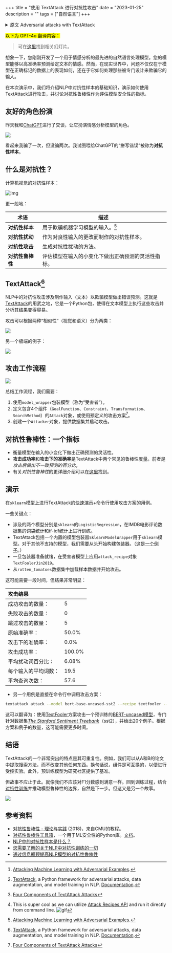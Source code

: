 +++
title = "使用 TextAttack 进行对抗性攻击"
date = "2023-01-25"
description = ""
tags = ["自然语言"]
+++

<details>

<summary>原文 Adversarial attacks with TextAttack</summary>

> A companion slides can be found [here](https://gamma.app/embed/ixlmda005wxpxfg).

Imagine you have just developed a state-of-the-art natural language processing model for sentiment analysis. Your model is able to accurately predict the sentiment of a given text with high accuracy. However, in the real world, it's not just about how well a model performs on correctly labeled data, but also how it handles inputs that have been specifically designed to fool it.

In this presentation, we will cover the basics of adversarial examples in NLP, demonstrate how to use TextAttack to perform an attack, and discuss adversarial robustness as a metric for evaluating model security.

## A friendly role-play

I had a chat with [ChatGPT](https://chat.openai.com/) yesterday and asked it to role-play as a sentiment analysis model.

![](/images/posts/adversarial-01.jpg)

Seems that I fooled it once, but not twice. The "typos" I tried to feed ChatGPT, are called **adversarial examples**.

## Adversarial what?

A computer vision adversarial example:

![img](https://textattack.readthedocs.io/en/latest/_images/pig_airliner.png)

More generally:

| Terminology                  | Description                                                                                                  |
| ---------------------------- | ------------------------------------------------------------------------------------------------------------ |
| **Adversarial example**      | An input designed to fool a machine learning model.[^1]                                                      |
| **Adversarial perturbation** | An adversarial example crafted as a change to a benign input.                                                |
| **Adversarial attack**       | A method for generating adversarial perturbations.                                                           |
| **Adversarial robustness**   | A metric for evaluating model's flexibility in making correct predictions give n small variations in inputs. |

[^1]: [Attacking Machine Learning with Adversarial Examples](https://openai.com/blog/adversarial-example-research/).

## TextAttack[^2]

[^2]: [TextAttack](https://github.com/QData/TextAttack), a Python framework for adversarial attacks, data augmentation, and model training in NLP. [Documentation](https://textattack.readthedocs.io/en/latest/).

Adversarial attacks in NLP involve crafting inputs (text) to fool a model into making incorrect predictions. This is where [TextAttack](https://github.com/QData/TextAttack) comes in, a Python package that makes it easy to perform these attacks on text-based models and analyze their results.

Attacks can be grouped into two categories, based on two 'similarities' (visual and semantical):

![](https://textattack.readthedocs.io/en/latest/_images/mr_aes.png)

Another extreme example:

![](/images/posts/adversarial-02.jpg)

## Attack workflow

![](https://github.com/QData/TextAttack/raw/master/docs/_static/imgs/overview.png)

To summarize the workflow, we need:

1. Wrap the model (called 'victim') with a `model_wrapper`.
2. Define `Attack` object with 4 components (`GoalFunction`, `Constraint`, `Transformation`, `SearchMethod`)[^3], or use pre-defined attack recipes[^4].
3. Create an `Attacker` object, feed the dataset, and initiate the attack.

[^3]: [Four Components of TextAttack Attacks](https://textattack.readthedocs.io/en/latest/1start/attacks4Components.html)
[^4]: This is super cool as we can utilize [Attack Recipes API](https://textattack.readthedocs.io/en/latest/3recipes/attack_recipes.html) and run it directly from command line. ![gif](https://camo.githubusercontent.com/ac4ed19357613a3af9073841808bd36649f1de152d724b6fc3a3c4baf63461b5/68747470733a2f2f6a786d6f2e696f2f66696c65732f7465787461747461636b2e676966)

## Adversarial robustness: a metric

- Measures the model’s flexibility in making correct predictions given small variations in inputs.
- **Attack success rate**, **Accuracy under attack** are two common robustness measures in TextAttack. The former is the *percentage of inconsistent predictions made after the attack.*
- A more detailed introduction to *adversarial robustness* can be found [here](https://adversarial-ml-tutorial.org/introduction/).

## Demo

A [quick demo](https://colab.research.google.com/drive/1T9dXwhyNjn85A1jyPJ_3nnlggItM2t14?usp=sharing) of TextAttack on `sklearn` models + the command line use case with attack recipes.

Some keynote points:

- Two models involved are `sklearn`'s `LogisticRegression` trained on bag-of-words statistics and tf-idf statistics of IMDB movie review dataset respectively.
- TextAttack includes a built-in model wrapper `SklearnModelWrapper` for `sklearn` models. For other unsupported models, we need to build the wrapper from scratch. (Here's [an example](https://textattack.readthedocs.io/en/latest/2notebook/Example_2_allennlp.html).)
- Once the wrapper is ready, apply `attack_recipe` object `TextFoolerJin2019` on the victim model.
- Load sample data from `rotten_tomatoes` dataset and start the attack.

This could take a while, but the result is pretty self-explanatory:

```
+-------------------------------+--------+
| Attack Results                |        |
+-------------------------------+--------+
| Number of successful attacks: | 5      |
| Number of failed attacks:     | 0      |
| Number of skipped attacks:    | 5      |
| Original accuracy:            | 50.0%  |
| Accuracy under attack:        | 0.0%   |
| Attack success rate:          | 100.0% |
| Average perturbed word %:     | 6.08%  |
| Average num. words per input: | 19.5   |
| Avg num queries:              | 57.6   |
+-------------------------------+--------+
```

- Another use case is to directly call attack recipes in command line:

```bash
textattack attack --model bert-base-uncased-sst2 --recipe textfooler --num-examples 20
```

This can be translated to: use [TextFooler](https://textattack.readthedocs.io/en/latest/3recipes/attack_recipes.html#textfooler-is-bert-really-robust) recipe to attack a pre-trained [BERT-uncased model](https://huggingface.co/textattack/bert-base-uncased-SST-2) specifically on the dataset [*The Stanford Sentiment Treebank*](https://huggingface.co/datasets/sst2) (sst2), and give 20 examples. Depending on the recipe and number of examples, this could take even more time.

## Outro

Something about TextAttack that is really outstanding its reproducibility. For example, we could take search methods from paper A and B, without changing anything else. In other words, the components are interchangeable for controlled experiments. Additionally, the pre-trained models have provided benchmarks for the research community.

But the story should never end here. Just like we should never feel satisfied with an F1-score. Getting back to the training procedure, incorporating the [adversarial training](https://adversarial-ml-tutorial.org/adversarial_training/) and pushing the boundary of model robustness is, naturally, the next step. But that's just another story to tell.

![](https://miro.medium.com/max/1400/0*dQNOGdJTPrkdCtUP)

## References

- [Adversarial Robustness - Theory and Practice](https://adversarial-ml-tutorial.org/) (2018), a tutorial from CMU.
- [Adversarial Robustness Toolbox](https://adversarial-robustness-toolbox.org/), a Python library for ML security. [Documentation](https://adversarial-robustness-toolbox.readthedocs.io/en/latest/).
- [What are adversarial examples in NLP?](https://towardsdatascience.com/what-are-adversarial-examples-in-nlp-f928c574478e)
- [Everything you need to know about Adversarial Training in NLP](https://medium.com/analytics-vidhya/everything-you-need-to-know-about-adversarial-training-in-nlp-b249301b6229)
- [Improving the Adversarial Robustness of NLP Models by Information Bottleneck](https://arxiv.org/abs/2206.05511)

</details>

<mark>以下为 GPT-4o 翻译内容：</mark>

> 可在[这里](https://gamma.app/embed/ixlmda005wxpxfg)找到相关幻灯片。

想象一下，您刚刚开发了一个用于情感分析的最先进的自然语言处理模型。您的模型能够以高准确率预测给定文本的情感。然而，在现实世界中，问题不仅仅在于模型在正确标记的数据上的表现如何，还在于它如何处理那些被专门设计来欺骗它的输入。

在本次演示中，我们将介绍NLP中对抗性样本的基础知识，演示如何使用TextAttack进行攻击，并讨论对抗性鲁棒性作为评估模型安全性的指标。

## 友好的角色扮演

昨天我和[ChatGPT](https://chat.openai.com/)进行了交谈，让它扮演情感分析模型的角色。

![](/images/posts/adversarial-01.jpg)

看起来我骗了一次，但没骗两次。我试图喂给ChatGPT的“拼写错误”被称为**对抗性样本**。

## 什么是对抗性？

计算机视觉的对抗性样本：

![img](https://textattack.readthedocs.io/en/latest/_images/pig_airliner.png)

更一般地：

| 术语             | 描述                                               |
| ---------------- | -------------------------------------------------- |
| **对抗性样本**   | 用于欺骗机器学习模型的输入。[^1]                   |
| **对抗性扰动**   | 作为对良性输入的更改而制作的对抗性样本。           |
| **对抗性攻击**   | 生成对抗性扰动的方法。                             |
| **对抗性鲁棒性** | 评估模型在输入的小变化下做出正确预测的灵活性指标。 |

## TextAttack[^2]

NLP中的对抗性攻击涉及制作输入（文本）以欺骗模型做出错误预测。这就是[TextAttack](https://github.com/QData/TextAttack)的用武之地，它是一个Python包，使得在文本模型上执行这些攻击并分析其结果变得容易。

攻击可以根据两种“相似性”（视觉和语义）分为两类：

![](https://textattack.readthedocs.io/en/latest/_images/mr_aes.png)

另一个极端的例子：

![](/images/posts/adversarial-02.jpg)

## 攻击工作流程

![](https://github.com/QData/TextAttack/raw/master/docs/_static/imgs/overview.png)

总结工作流程，我们需要：

1. 使用`model_wrapper`包装模型（称为“受害者”）。
2. 定义包含4个组件（`GoalFunction`、`Constraint`、`Transformation`、`SearchMethod`）的`Attack`对象，或使用预定义的攻击方案[^3]。
3. 创建一个`Attacker`对象，提供数据集并启动攻击。

## 对抗性鲁棒性：一个指标

- 衡量模型在输入的小变化下做出正确预测的灵活性。
- **攻击成功率**和**攻击下的准确率**是TextAttack中两个常见的鲁棒性度量。前者是*攻击后做出不一致预测的百分比*。
- 有关*对抗性鲁棒性*的更详细介绍可以在[这里](https://adversarial-ml-tutorial.org/introduction/)找到。

## 演示

在`sklearn`模型上进行TextAttack的[快速演示](https://colab.research.google.com/drive/1T9dXwhyNjn85A1jyPJ_3nnlggItM2t14?usp=sharing)+命令行使用攻击方案的用例。

一些关键点：

- 涉及的两个模型分别是`sklearn`的`LogisticRegression`，在IMDB电影评论数据集的词袋统计和tf-idf统计上进行训练。
- TextAttack包括一个内置的模型包装器`SklearnModelWrapper`用于`sklearn`模型。对于其他不支持的模型，我们需要从头开始构建包装器。（这是[一个例子](https://textattack.readthedocs.io/en/latest/2notebook/Example_2_allennlp.html)。）
- 一旦包装器准备就绪，在受害者模型上应用`attack_recipe`对象`TextFoolerJin2019`。
- 从`rotten_tomatoes`数据集中加载样本数据并开始攻击。

这可能需要一段时间，但结果非常明显：

| 攻击结果             |        |
| :------------------- | :----- |
| 成功攻击的数量：     | 5      |
| 失败攻击的数量：     | 0      |
| 跳过攻击的数量：     | 5      |
| 原始准确率：         | 50.0%  |
| 攻击下的准确率：     | 0.0%   |
| 攻击成功率：         | 100.0% |
| 平均扰动词百分比：   | 6.08%  |
| 每个输入的平均词数： | 19.5   |
| 平均查询次数：       | 57.6   |

- 另一个用例是直接在命令行中调用攻击方案：

```bash
textattack attack --model bert-base-uncased-sst2 --recipe textfooler --num-examples 20
```

这可以翻译为：使用[TextFooler](https://textattack.readthedocs.io/en/latest/3recipes/attack_recipes.html#textfooler-is-bert-really-robust)方案攻击一个预训练的[BERT-uncased模型](https://huggingface.co/textattack/bert-base-uncased-SST-2)，专门针对数据集[*The Stanford Sentiment Treebank*](https://huggingface.co/datasets/sst2)（sst2），并给出20个例子。根据方案和例子的数量，这可能需要更多时间。

## 结语

TextAttack的一个非常突出的特点是其可重复性。例如，我们可以从A和B的论文中提取搜索方法，而不改变其他任何东西。换句话说，组件是可互换的，以便进行受控实验。此外，预训练模型为研究社区提供了基准。

但故事不应止于此。就像我们不应该对F1分数感到满意一样。回到训练过程，结合[对抗性训练](https://adversarial-ml-tutorial.org/adversarial_training/)并推动模型鲁棒性的边界，自然是下一步。但这又是另一个故事。

![](https://miro.medium.com/max/1400/0*dQNOGdJTPrkdCtUP)

## 参考资料

- [对抗性鲁棒性 - 理论与实践](https://adversarial-ml-tutorial.org/) (2018)，来自CMU的教程。
- [对抗性鲁棒性工具箱](https://adversarial-robustness-toolbox.org/)，一个用于ML安全性的Python库。[文档](https://adversarial-robustness-toolbox.readthedocs.io/en/latest/)。
- [NLP中的对抗性样本是什么？](https://towardsdatascience.com/what-are-adversarial-examples-in-nlp-f928c574478e)
- [您需要了解的关于NLP中对抗性训练的一切](https://medium.com/analytics-vidhya/everything-you-need-to-know-about-adversarial-training-in-nlp-b249301b6229)
- [通过信息瓶颈提高NLP模型的对抗性鲁棒性](https://arxiv.org/abs/2206.05511)
